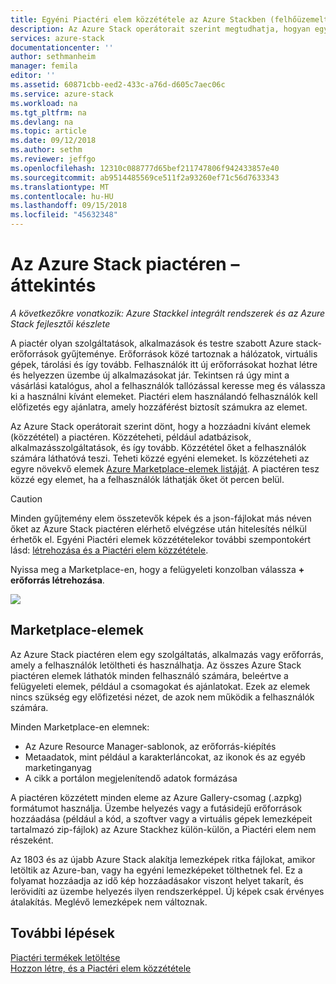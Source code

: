 ```yaml
---
title: Egyéni Piactéri elem közzététele az Azure Stackben (felhőüzemeltető) |} A Microsoft Docs
description: Az Azure Stack operátorait szerint megtudhatja, hogyan egyéni Piactéri elem közzététele az Azure Stackben.
services: azure-stack
documentationcenter: ''
author: sethmanheim
manager: femila
editor: ''
ms.assetid: 60871cbb-eed2-433c-a76d-d605c7aec06c
ms.service: azure-stack
ms.workload: na
ms.tgt_pltfrm: na
ms.devlang: na
ms.topic: article
ms.date: 09/12/2018
ms.author: sethm
ms.reviewer: jeffgo
ms.openlocfilehash: 12310c088777d65bef211747806f942433857e40
ms.sourcegitcommit: ab9514485569ce511f2a93260ef71c56d7633343
ms.translationtype: MT
ms.contentlocale: hu-HU
ms.lasthandoff: 09/15/2018
ms.locfileid: "45632348"
---
```

# <a name="the-azure-stack-marketplace-overview"></a>Az Azure Stack piactéren – áttekintés

*A következőkre vonatkozik: Azure Stackkel integrált rendszerek és az Azure Stack fejlesztői készlete*

A piactér olyan szolgáltatások, alkalmazások és testre szabott Azure stack-erőforrások gyűjteménye. Erőforrások közé tartoznak a hálózatok, virtuális gépek, tárolási és így tovább. Felhasználók itt új erőforrásokat hozhat létre és helyezzen üzembe új alkalmazásokat jár. Tekintsen rá úgy mint a vásárlási katalógus, ahol a felhasználók tallózással keresse meg és válassza ki a használni kívánt elemeket. Piactéri elem használandó felhasználók kell előfizetés egy ajánlatra, amely hozzáférést biztosít számukra az elemet.

Az Azure Stack operátorait szerint dönt, hogy a hozzáadni kívánt elemek (közzététel) a piactéren. Közzéteheti, például adatbázisok, alkalmazásszolgáltatások, és így tovább. Közzététel őket a felhasználók számára láthatóvá teszi. Teheti közzé egyéni elemeket. Is közzéteheti az egyre növekvő elemek [Azure Marketplace-elemek listáját](azure-stack-marketplace-azure-items.md). A piactéren tesz közzé egy elemet, ha a felhasználók láthatják őket öt percen belül.

> [!Caution]  
> Minden gyűjtemény elem összetevők képek és a json-fájlokat más néven őket az Azure Stack piactéren elérhető elvégzése után hitelesítés nélkül érhetők el. Egyéni Piactéri elemek közzétételekor további szempontokért lásd: [létrehozása és a Piactéri elem közzététele](azure-stack-create-and-publish-marketplace-item.md).

Nyissa meg a Marketplace-en, hogy a felügyeleti konzolban válassza **+ erőforrás létrehozása**.

![](media/azure-stack-publish-custom-marketplace-item/image1.png)

## <a name="marketplace-items"></a>Marketplace-elemek
Az Azure Stack piactéren elem egy szolgáltatás, alkalmazás vagy erőforrás, amely a felhasználók letöltheti és használhatja. Az összes Azure Stack piactéren elemek láthatók minden felhasználó számára, beleértve a felügyeleti elemek, például a csomagokat és ajánlatokat. Ezek az elemek nincs szükség egy előfizetési nézet, de azok nem működik a felhasználók számára.

Minden Marketplace-en elemnek:

* Az Azure Resource Manager-sablonok, az erőforrás-kiépítés
* Metaadatok, mint például a karakterláncokat, az ikonok és az egyéb marketinganyag
* A cikk a portálon megjelenítendő adatok formázása

A piactéren közzétett minden eleme az Azure Gallery-csomag (.azpkg) formátumot használja. Üzembe helyezés vagy a futásidejű erőforrások hozzáadása (például a kód, a szoftver vagy a virtuális gépek lemezképeit tartalmazó zip-fájlok) az Azure Stackhez külön-külön, a Piactéri elem nem részeként. 

Az 1803 és az újabb Azure Stack alakítja lemezképek ritka fájlokat, amikor letöltik az Azure-ban, vagy ha egyéni lemezképeket tölthetnek fel. Ez a folyamat hozzáadja az idő kép hozzáadásakor viszont helyet takarít, és lerövidíti az üzembe helyezés ilyen rendszerképpel. Új képek csak érvényes átalakítás.  Meglévő lemezképek nem változnak. 

## <a name="next-steps"></a>További lépések
[Piactéri termékek letöltése](azure-stack-download-azure-marketplace-item.md)  
[Hozzon létre, és a Piactéri elem közzététele](azure-stack-create-and-publish-marketplace-item.md)

